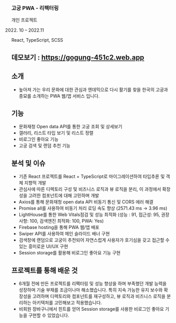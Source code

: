 ### 고궁 PWA - 리팩터링

개인 프로젝트

2022. 10 – 2022.11

React, TypeScript, SCSS

## 데모보기	: https://gogung-451c2.web.app

## 소개
-	높아져 가는 우리 문화에 대한 관심과 엔데믹으로 다시 활기를 찾을 한국의 고궁과 종묘를 소개하는 PWA 웹/앱 서비스 입니다.

## 기능
-	문화재청 Open data API를 통한 고궁 조회 및 상세보기
-	갤러리, 리스트 타입 보기 및 리스트 정렬
-	비로그인 좋아요 기능
-	고궁 검색 및 랜덤 추천 기능

## 분석 및 이슈
-	기존 React 프로젝트를 React + TypeScript로 마이그레이션하여 타입추론 및 객체 지향적 개발
-	관심사에 따른 디렉토리 구성 및 비즈니스 로직과 뷰 로직을 분리, 이 과정에서 확장성을 고려한 컴포넌트에 대해 고민하며 개발
-	Axios를 통해 문화재청 open data API 비동기 통신 및 CORS 에러 해결
-	Promise all를 사용하여 비동기 처리 로딩 속도 향상 (2571.43 ms → 3.96 ms)
-	LightHouse를 통한 Web Vitals점검 및 성능 최적화
(성능 : 91, 접근성: 95, 권장사항: 100, 검색엔진 최적화: 100, PWA: Yes)
-	Firebase hosting을 통해 PWA 웹/앱 배포
-	Swiper API를 사용하여 메인 슬라이드 배너 구현
-	검색창에 랜덤으로 고궁이 추천되어 자연스럽게 사용자가 호기심을 갖고 접근할 수 있는 흥미로운 UI/UX 구현
-	Session storage를 활용해 비로그인 좋아요 기능 구현

## 프로젝트를 통해 배운 것
-	6개월 전에 만든 프로젝트를 리팩터링 및 성능 향상을 하며 부족했던 개발 능력을 성장하며 기술 부채를 조금이나마 해소했습니다. 특히 지속 가능한 유지 보수와 확장성을 고려하며 디렉토리와 컴포넌트를 재구성하고, 뷰 로직과 비즈니스 로직을 분리하는 아키텍처를 고민해보고 적용했습니다.
-	비회원 장바구니에서 힌트를 얻어 Session storage를 사용한 비로그인 좋아요 기능을 구현할 수 있었습니다.
